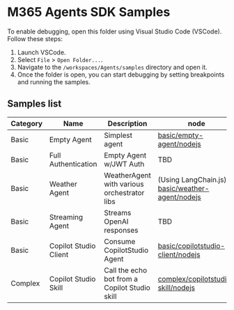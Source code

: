 # M365 Agents SDK Samples

To enable debugging, open this folder using Visual Studio Code (VSCode). Follow these steps:

1. Launch VSCode.
2. Select `File` > `Open Folder...`.
3. Navigate to the `/workspaces/Agents/samples` directory and open it.
4. Once the folder is open, you can start debugging by setting breakpoints and running the samples.

## Samples list

|Category | Name | Description | node | dotnet | python |
|---------|-------------|-------------|--------|--------|--------|
| Basic   | Empty Agent | Simplest agent | [basic/empty-agent/nodejs](./basic/empty-agent/nodejs) | [basic/empty-agent/dotnet](./basic/empty-agent/dotnet) | TBD |
| Basic   |  Full Authentication | Empty Agent w/JWT Auth | TBD | [basic/full-authentication/dotnet](./basic/empty-agent/dotnet) | TBD |
| Basic   | Weather Agent | WeatherAgent with various orchestrator libs | (Using LangChain.js) [basic/weather-agent/nodejs](./basic/weather-agent/nodejs) | (Using Semantic Kernel) [basic/weather-agent/dotnet](./basic/weather-agent/dotnet) | TBD |
| Basic   |  Streaming Agent | Streams OpenAI responses | TBD | [basic/azureai-streaming-poem-agent/dotnet](./basic/azureai-streaming-poem-agent/dotnet) | TBD |
| Basic   | Copilot Studio Client | Consume CopilotStudio Agent | [basic/copilotstudio-client/nodejs](./basic/copilotstudio-client/nodejs) | [basic/copilotstudio-client/dotnet](./basic/copilotstudio-client/dotnet) | TBD |
| Complex | Copilot Studio Skill | Call the echo bot from a Copilot Studio skill | [complex/copilotstudio-skill/nodejs](./complex/copilotstudio-skill/nodejs) | [complex/copilotstudio-skill/dotnet](./complex/copilotstudio-skill/dotnet) | TBD |
